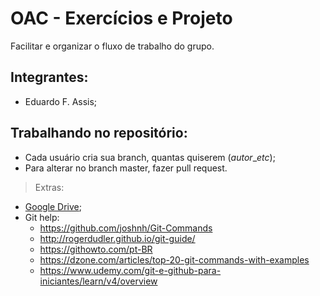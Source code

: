 # OAC - Exercícios e Projeto
  Facilitar e organizar o fluxo de trabalho do grupo.
    
## Integrantes:
* Eduardo F. Assis;

## Trabalhando no repositório:
* Cada usuário cria sua branch, quantas quiserem (*autor*_*etc*);
* Para alterar no branch master, fazer pull request.

> Extras:
* [Google Drive](https://drive.google.com/drive/folders/1m1Wl_4i-qkH2-OOJBxJCaBhvV3N9hANt);
* Git help:
  - https://github.com/joshnh/Git-Commands
  - http://rogerdudler.github.io/git-guide/
  - https://githowto.com/pt-BR
  - https://dzone.com/articles/top-20-git-commands-with-examples
  - https://www.udemy.com/git-e-github-para-iniciantes/learn/v4/overview
